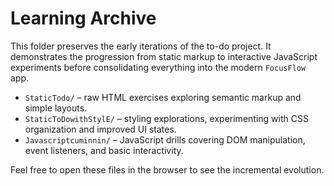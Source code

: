 # Learning Archive

This folder preserves the early iterations of the to-do project. It demonstrates the progression from static markup to interactive JavaScript experiments before consolidating everything into the modern `FocusFlow` app.

- `StaticTodo/` – raw HTML exercises exploring semantic markup and simple layouts.
- `StaticToDowithStylE/` – styling explorations, experimenting with CSS organization and improved UI states.
- `Javascriptcuminnin/` – JavaScript drills covering DOM manipulation, event listeners, and basic interactivity.

Feel free to open these files in the browser to see the incremental evolution.
